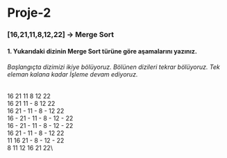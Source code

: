 # Proje-2
### [16,21,11,8,12,22] -> Merge Sort

#### 1. Yukarıdaki dizinin Merge Sort türüne göre aşamalarını yazınız.
###### Başlangıçta dizimizi ikiye bölüyoruz. Bölünen dizileri tekrar bölüyoruz. Tek eleman kalana kadar İşleme devam ediyoruz.

16 21 11 8 12 22 \
16 21 11 - 8 12 22 \
16 21 - 11 - 8 - 12 22 \
16 - 21 - 11 - 8 - 12 - 22 \
16 - 21 - 11 - 8 - 12 - 22 \
16 21 - 11 - 8 - 12 22 \
11 16 21 - 8 - 12 - 22\
8 11 12 16 21 22\
